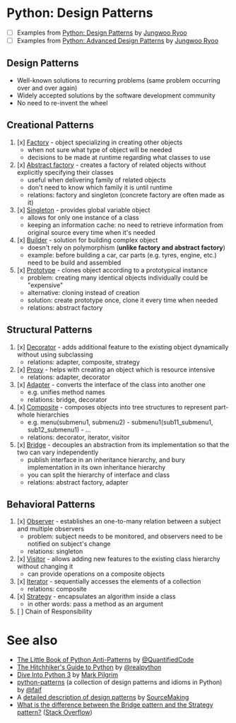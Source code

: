 # Python: Design Patterns
* [ ] Examples from [Python: Design Patterns] by [Jungwoo Ryoo]
* [ ] Examples from [Python: Advanced Design Patterns] by [Jungwoo Ryoo]

## Design Patterns
- Well-known solutions to recurring problems (same problem occurring over and over again)
- Widely accepted solutions by the software development community
- No need to re-invent the wheel

## Creational Patterns
1.	[x] [Factory] - object specializing in creating other objects
    - when not sure what type of object will be needed
    - decisions to be made at runtime regarding what classes to use
2.	[x] [Abstract factory] - creates a factory of related objects without explicitly specifying their classes
    - useful when delivering family of related objects
    - don't need to know which family it is until runtime
    - relations: factory and singleton (concrete factory are often made as it)
3.	[x] [Singleton] - provides global variable object
    - allows for only one instance of a class
    - keeping an information cache: no need to retrieve information from original source every time when it's needed
4.	[x] [Builder] - solution for building complex object
    - doesn't rely on polymorphism (**unlike factory and abstract factory**)
    - example: before building a car, car parts (e.g. tyres, engine, etc.) need to be build and assembled
5.	[x] [Prototype] - clones object according to a prototypical instance
    - problem: creating many identical objects individually could be "expensive"
    - alternative: cloning instead of creation
    - solution: create prototype once, clone it every time when needed
    - relations: abstract factory

[Factory]: factory.py
[Abstract factory]: abstract_factory.py
[Singleton]: singleton.py
[Builder]: builder.py
[Prototype]: prototype.py

## Structural Patterns
1.	[x] [Decorator] - adds additional feature to the existing object dynamically without using subclassing
    - relations: adapter, composite, strategy
2.	[x] [Proxy] - helps with creating an object which is resource intensive
    - relations: adapter, decorator
3.	[x] [Adapter] - converts the interface of the class into another one
    - e.g. unifies method names
    - relations: bridge, decorator
4.	[x] [Composite] - composes objects into tree structures to represent part-whole hierarchies
    - e.g. menu(submenu1, submenu2) - submenu1(sub11_submenu1, sub12_submenu1) - ...
    - relations: decorator, iterator, visitor
5.	[x] [Bridge] - decouples an abstraction from its implementation so that the two can vary independently
    - publish interface in an inheritance hierarchy, and bury implementation in its own inheritance hierarchy
    - you can split the hierarchy of interface and class
    - relations: abstract factory, adapter

[Decorator]: decorator.py
[Proxy]: proxy.py
[Adapter]: adapter.py
[Composite]: composite.py
[Bridge]: bridge.py

## Behavioral Patterns
1.	[x] [Observer] - establishes an one-to-many relation between a subject and multiple observers
    - problem: subject needs to be monitored, and observers need to be notified on subject's change
    - relations: singleton
2.	[x] [Visitor] - allows adding new features to the existing class hierarchy without changing it
    - can provide operations on a composite objects
3.	[x] [Iterator] - sequentially accesses the elements of a collection
    - relations: composite
4.	[x] [Strategy] - encapsulates an algorithm inside a class
    - in other words: pass a method as an argument
5.	[ ] Chain of Responsibility

[Observer]: observer.py
[Visitor]: visitor.py
[Iterator]: iterator.py
[Strategy]: strategy.py
[Chain of Responsibility]: chain_of_responsibility.py

# See also
- [The Little Book of Python Anti-Patterns] by [@QuantifiedCode]
- [The Hitchhiker's Guide to Python] by [@realpython]
- [Dive Into Python 3] by [Mark Pilgrim]
- [python-patterns] (a collection of design patterns and idioms in Python) by [@faif]
- A [detailed description of design patterns] by [SourceMaking](https://sourcemaking.com/)
- [What is the difference between the Bridge pattern and the Strategy pattern?] ([Stack Overflow](https://stackoverflow.com/))

[Python: Design Patterns]: https://www.linkedin.com/learning/python-design-patterns
[Python: Advanced Design Patterns]: https://www.linkedin.com/learning/python-advanced-design-patterns
[Jungwoo Ryoo]: https://www.linkedin.com/learning/instructors/jungwoo-ryoo

[The Little Book of Python Anti-Patterns]: https://docs.quantifiedcode.com/python-anti-patterns/index.html
[@QuantifiedCode]: https://github.com/quantifiedcode

[The Hitchhiker's Guide to Python]: https://docs.python-guide.org/
[@realpython]: https://github.com/realpython

[Dive Into Python 3]: http://www.diveintopython3.net/
[Mark Pilgrim]: https://github.com/diveintomark

[detailed description of design patterns]: https://sourcemaking.com/design_patterns/

[python-patterns]: https://github.com/faif/python-patterns
[@faif]: https://github.com/faif

[What is the difference between the Bridge pattern and the Strategy pattern?]: https://stackoverflow.com/questions/464524/what-is-the-difference-between-the-bridge-pattern-and-the-strategy-pattern